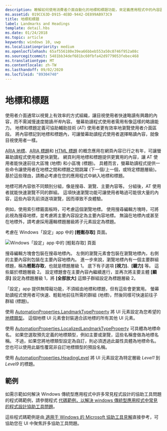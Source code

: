 ```yaml
---
description: 瞭解如何使用消費者介面自動化的地標和標題功能，來定義應用程式中的內容區段、改善協助工具，並協助) 流覽 UI 的輔助技術的使用者 (。
ms.assetid: 019CC63D-D915-4EBD-9442-DE899AB973C9
title: 地標和標題
label: Landmarks and Headings
template: detail.hbs
ms.date: 01/24/2018
ms.topic: article
keywords: windows 10, uwp
ms.localizationpriority: medium
ms.openlocfilehash: 65af556180e39ea66bbeb553a50c0746f952a08c
ms.sourcegitcommit: 5481bb34def681bc60fbfa42d9779053febec468
ms.translationtype: MT
ms.contentlocale: zh-TW
ms.lasthandoff: 09/02/2020
ms.locfileid: "89304740"
---
```

# <a name="landmarks-and-headings"></a>地標和標題

使用者介面通常以視覺上有效率的方式組織，讓目視使用者快速略讀有興趣的內容，而不需減慢速度閱讀*所有*內容。 螢幕助讀程式使用者需用有像這樣的略讀能力。 地標和標題定義可協助輔助技術 (AT) 使用者更有效率地瀏覽使用者介面區段。 將內容標記到地標和標題內，可讓螢幕助讀程式使用者選擇略讀內容，就像目視使用者一樣。

[ARIA 地標](https://www.w3.org/WAI/GL/wiki/Using_ARIA_landmarks_to_identify_regions_of_a_page)、[ARIA 標題](https://www.w3.org/TR/WCAG20-TECHS/ARIA12.html)和 [HTML 標題](https://www.w3.org/TR/2016/NOTE-WCAG20-TECHS-20161007/H42.html) 的概念應用在網頁內容已行之有年，可讓螢幕助讀程式使用者更快瀏覽。 網頁利用地標和標題提供更實用的內容，讓 AT 使用者能快速前往大區塊 (地標) 和小區塊 (標題)。 具體而言，螢幕助讀程式提供一些命令讓使用者在地標之間和標題之間跳躍 (下一個/上一個，或特定標題層級)。 基於這些理由，請務必考慮在您的應用程式中納入地標和標題。

地標可將內容依不同類別分組，像是搜尋、瀏覽、主要內容等。 分組後，AT 使用者就能快速瀏覽不同的群組。 這項快速瀏覽功能可讓使用者略過可能很大量的內容，這些內容先前須逐項瀏覽，因而導致不良體驗。

例如，使用索引標籤面板時，可考慮這個瀏覽地標。 使用搜尋編輯方塊時，可將此視為搜尋地標，並考慮將主要內容設定為主要內容地標。 無論在地標內或甚至在地標外，請考慮採用邏輯標題層級將子元素設定為標題。

考慮在 Windows「設定」app 中的 **\[輕鬆存取\]** 頁面。

![Windows「設定」app 中的 \[輕鬆存取\] 頁面](images/EaseOfAccessSettings.png)  

搜尋編輯方塊會包裝在搜尋地標內。 左側的瀏覽元素會包裝在瀏覽地標內，右側的主要內容則包裝在主要內容地標內。 進一步來說，瀏覽地標內有一個主要群組標題，稱為**輕鬆存取**，也就是標題層級 1。 底下有子選項 **\[視力\]**、**\[聽力\]** 等。 這些屬於標題層級 2。 設定標題會在主要內容內繼續進行，並再次將主要主體 **\[顯示\]** 設定為標題層級 1，將 **\[全部放大\]** 這類子群組設定為標題層級 2。

「設定」app 提供無障礙功能，不須經由地標和標題，但有這些會更實用。 螢幕助讀程式使用者可快速、輕鬆地前往所需的群組 (地標)，然後同樣可快速前往子群組 (標題)。

使用 [AutomationProperties.LandmarkTypeProperty](/uwp/api/windows.ui.xaml.automation.automationproperties.LandmarkTypeProperty) 將 UI 元素設定為您希望的[地標類型](/windows/desktop/WinAuto/landmark-type-identifiers)。 這個地標 UI 元素會封裝適合該地標的所有其他 UI 元素。

使用 [AutomationProperties.LocalizedLandmarkTypeProperty](/uwp/api/windows.ui.xaml.automation.automationproperties.LocalizedLandmarkTypeProperty) 可具體為地標命名。 如果您選取預先定義的地標類型，例如主要或瀏覽，這些名稱會做為地標名稱。 不過，如果您將地標類型設定為自訂，則必須透過此屬性具體為地標命名。 您也可以使用此屬性覆寫非自訂地標類型的預設名稱。

使用 [AutomationProperties.HeadingLevel](/uwp/api/windows.ui.xaml.automation.automationproperties.headinglevelproperty) 將 UI 元素設定為特定層級 *Level1* 到 *Level9* 的標題。

## <a name="examples"></a>範例

如需示範如何解決 Windows 傳統型應用程式中許多常見程式設計的協助工具問題的程式碼範例，請參閱程式 [代碼範例，以解決 windows 傳統型應用程式中常見的程式設計協助工具問題](/accessibility-tools-docs/)。

這些程式碼範例是由[ 適用于 Windows 的 Microsoft 協助工具見解](https://github.com/microsoft/accessibility-insights-windows)直接參考，可協助您在 UI 中聚焦許多協助工具問題。
